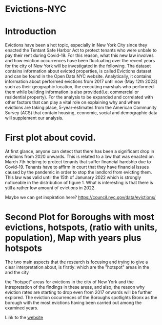 # Evictions-NYC
# Introduction

Evictions have been a hot topic, especially in New York City since they enacted the Tentant Safe Harbor Act to protect tenants who were unbale to pay their rent during Covid-19. For this reason, what this new law involves and how eviction occurrences have been fluctuating over the recent years for the city of New York will be investigated in the following. Tha dataset contains information about evicted properties, is called Evictions dataset and can be found in the Open Data NYC website. Analytically, it contains information about performed evictions from 2017 until now (May 12th 2023) such as their geographic location, the executing marshals who performed them while building information is also provided(i.e. commercial or residential property). For the analysis to be expanded and correlated with other factors that can play a vital role on explaining why and where evictions are taking place, 5-year-estimates from the American Community Survey (ACS) that contain housing, economic, social and demographic data will supplement our analysis.


# First plot about covid.

At first glance, anyone can detect that there has been a significant drop in evictions from 2020 onwards. This is related to a law that was enacted on March 7th helping to protect tenants that suffer financial hardship due to Covid-19. Tenants have to affirm in court that they have financial issues caused by the pandemic in order to stop the landlord from evicting them. This law was valid until the 15th of Janunary 2022 which is strongly noticeable in the distribution of figure 1. What is interesting is that there is still a rather low amount of evictions in 2022.

Maybe we can get inspiration here? https://council.nyc.gov/data/evictions/

# Second Plot for Boroughs with most evictions, hotspots, (ratio with units, population), Map with years plus hotspots


The two main aspects that the research is focusing and trying to give a clear interpretation about, is firstly: which are the "hotspot" areas in the  
and the city 

the "hotspot" areas for evictions in the city of New York and the intrepretation of the findings in these areas, and also, the reason why eviction rates are starting to drop even from 2017 onwards will be further explored. The eviction occurrences of the Boroughs spotlights Bronx as the borough with the most evictions having been carried out among the examined years.





Link to the [website](https://franziskamarie.github.io/posts/evictions-NYC)
